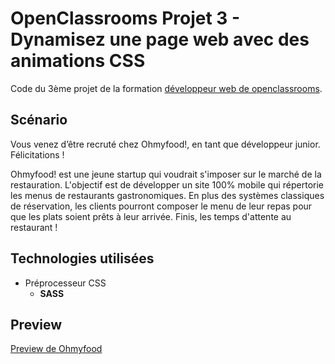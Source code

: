 
# OpenClassrooms Projet 3 - Dynamisez une page web avec des animations CSS

Code du 3ème projet de la formation [développeur web de openclassrooms](https://openclassrooms.com/fr/paths/185-developpeur-web).
## Scénario
Vous venez d’être recruté chez Ohmyfood!, en tant que développeur junior. Félicitations !

Ohmyfood! est une jeune startup qui voudrait s'imposer sur le marché de la restauration. L'objectif est de développer un site 100% mobile qui répertorie les menus de restaurants gastronomiques. En plus des systèmes classiques de réservation, les clients pourront composer le menu de leur repas pour que les plats soient prêts à leur arrivée. Finis, les temps d'attente au restaurant !
## Technologies utilisées

* Préprocesseur CSS
    * **SASS**

## Preview

[Preview de Ohmyfood](http://www.tkruba.fr/KrubaTom_03_21072021/)
